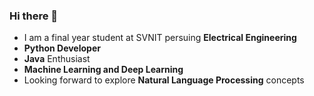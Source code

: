 ### Hi there 👋
* I am a final year student at SVNIT persuing **Electrical Engineering**
* **Python Developer**
* **Java** Enthusiast
* **Machine Learning and Deep Learning**
* Looking forward to explore **Natural Language Processing** concepts
  
  
